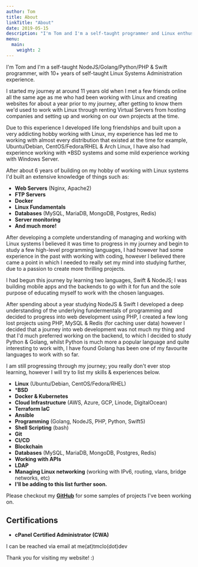 ```yaml
---
author: Tom
title: About
linkTitle: "About"
date: 2019-05-15
description: "I'm Tom and I'm a self-taught programmer and Linux enthusiast"
menu:
  main:
    weight: 2
---
```


I'm Tom and I'm a self-taught NodeJS/Golang/Python/PHP & Swift programmer, with 10+ years of self-taught 
Linux Systems Administration experience.

I started my journey at around 11 years old when I met a few friends online all the same age as me who 
had been working with Linux and creating websites for about a year prior to my journey,
after getting to know them we'd used to work with Linux through renting Virtual Servers from hosting 
companies and setting up and working on our own projects at the time.

Due to this experience I developed life long friendships and built upon a very addicting hobby working 
with Linux, my experience has led me to working with almost every distribution that existed at the time 
for example, 
Ubuntu/Debian, CentOS/Fedora/RHEL & Arch Linux, I have also had experience working with *BSD systems and 
some mild experience working with Windows Server.

After about 6 years of building on my hobby of working with Linux systems I'd built an extensive 
knowledge of things such as:

- **Web Servers** (Nginx, Apache2)
- **FTP Servers**
- **Docker**
- **Linux Fundamentals**
- **Databases** (MySQL, MariaDB, MongoDB, Postgres, Redis)
- **Server monitoring**
- **And much more!**

After developing a complete understanding of managing and working with Linux systems I believed it was 
time to progress in my journey and begin to study a few high-level programming languages,
I had however had some experience in the past with working with coding, however I believed there came a 
point in which I needed to really set my mind into studying further, due to a passion to create more 
thrilling projects.

I had begun this journey by learning two languages, Swift & NodeJS; I was building mobile apps and the 
backends to go with it for fun and the sole purpose of educating myself to work with the chosen 
languages.

After spending about a year studying NodeJS & Swift I developed a deep understanding of the underlying 
fundermentals of programming and decided to progress into web development using PHP, I created a few 
long lost projects using PHP, MySQL & Redis (for caching user data)
however I decided that a journey into web development was not much my thing and that I'd much preferred 
working on the backend, to which I decided to study Python & Golang, whilst Python is much more a 
popular language and quite interesting to work with, I have found Golang has been one of my favourite 
languages to work with so far.

I am still progressing through my journey; you really don't ever stop learning, however I will try to 
list my skills & experiences below.

- **Linux** (Ubuntu/Debian, CentOS/Fedora/RHEL)
- ***BSD**
- **Docker & Kubernetes**
- **Cloud Infrastructure** (AWS, Azure, GCP, Linode, DigitalOcean)
- **Terraform IaC**
- **Ansible**
- **Programming** (Golang, NodeJS, PHP, Python, Swift5)
- **Shell Scripting** (bash)
- **Git**
- **CI/CD**
- **Blockchain**
- **Databases** (MySQL, MariaDB, MongoDB, Postgres, Redis)
- **Working with APIs**
- **LDAP**
- **Managing Linux networking** (working with IPv6, routing, vlans, bridge networks, etc)
- **I'll be adding to this list further soon.**

Please checkout my [**GitHub**](https://github.com/tmclo) for some samples of projects I've been working 
on.

## Certifications
- **cPanel Certified Administrator (CWA)**

I can be reached via email at me(at)tmclo(dot)dev

Thank you for visiting my website! :)

